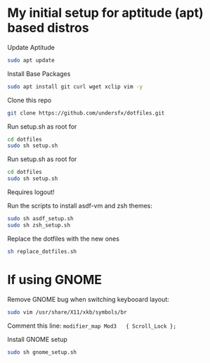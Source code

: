 # My initial setup for aptitude (apt) based distros

Update Aptitude
```bash
sudo apt update
```

Install Base Packages
```bash
sudo apt install git curl wget xclip vim -y
```

Clone this repo
```bash
git clone https://github.com/undersfx/dotfiles.git
```

Run setup.sh as root for
```bash
cd dotfiles
sudo sh setup.sh
```

Run setup.sh as root for
```bash
cd dotfiles
sudo sh setup.sh
```

Requires logout!

Run the scripts to install asdf-vm and zsh themes:
```bash
sudo sh asdf_setup.sh
sudo sh zsh_setup.sh
```

Replace the dotfiles with the new ones
```bash
sh replace_dotfiles.sh
```

# If using GNOME

Remove GNOME bug when switching keybooard layout:
```bash
sudo vim /usr/share/X11/xkb/symbols/br
```

Comment this line: `modifier_map Mod3   { Scroll_Lock };`

Install GNOME setup
```bash
sudo sh gnome_setup.sh
```

